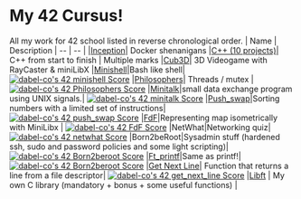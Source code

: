 # My 42 Cursus!

All my work for 42 school listed in reverse chronological order.
|  Name | Description 
| -- | -- |
|[Inception](https://github.com/dabel-co/inception)| Docker shenanigans
|[C++ (10 projects)](https://github.com/dabel-co/Cplusplus)| C++ from start to finish | Multiple marks
|[Cub3D](https://github.com/dabel-co/cub3d)| 3D Videogame with RayCaster & miniLibX
|[Minishell](https://github.com/dabel-co/minishell)|Bash like shell| [![dabel-co's 42 minishell Score](https://badge42.vercel.app/api/v2/cl1ar6d3q001109js4aazmc5m/project/2457799)](https://github.com/JaeSeoKim/badge42)
|[Philosophers](https://github.com/dabel-co/Philosophers)| Threads / mutex | [![dabel-co's 42 Philosophers Score](https://badge42.vercel.app/api/v2/cl1ar6d3q001109js4aazmc5m/project/2457801)](https://github.com/JaeSeoKim/badge42)
|[Minitalk](https://github.com/dabel-co/minitalk)|small data exchange program using UNIX signals.| [![dabel-co's 42 minitalk Score](https://badge42.vercel.app/api/v2/cl1ar6d3q001109js4aazmc5m/project/2442186)](https://github.com/JaeSeoKim/badge42)
|[Push_swap](https://github.com/dabel-co/push_swap)|Sorting numbers with a limited set of instructions| [![dabel-co's 42 push_swap Score](https://badge42.vercel.app/api/v2/cl1ar6d3q001109js4aazmc5m/project/2375022)](https://github.com/JaeSeoKim/badge42)
|[FdF](https://github.com/dabel-co/FdF)|Representing map isometrically with MiniLibx | [![dabel-co's 42 FdF Score](https://badge42.vercel.app/api/v2/cl1ar6d3q001109js4aazmc5m/project/2326199)](https://github.com/JaeSeoKim/badge42)
|NetWhat|Networking quiz| [![dabel-co's 42 netwhat Score](https://badge42.vercel.app/api/v2/cl1ar6d3q001109js4aazmc5m/project/2168993)](https://github.com/JaeSeoKim/badge42)
|Born2beRoot|Sysadmin stuff (hardened ssh, sudo and password policies and some light scripting)| [![dabel-co's 42 Born2beroot Score](https://badge42.vercel.app/api/v2/cl1ar6d3q001109js4aazmc5m/project/2323025)](https://github.com/JaeSeoKim/badge42)
|[Ft_printf](https://github.com/dabel-co/ft_printf)|Same as printf!| [![dabel-co's 42 Born2beroot Score](https://badge42.vercel.app/api/v2/cl1ar6d3q001109js4aazmc5m/project/2323025)](https://github.com/JaeSeoKim/badge42)
|[Get Next Line](https://github.com/dabel-co/get_next_line)| Function that returns a line from a file descriptor| [![dabel-co's 42 get_next_line Score](https://badge42.vercel.app/api/v2/cl1ar6d3q001109js4aazmc5m/project/2161904)](https://github.com/JaeSeoKim/badge42)
|[Libft](https://github.com/dabel-co/Libft) | My own C library (mandatory + bonus + some useful functions) |






